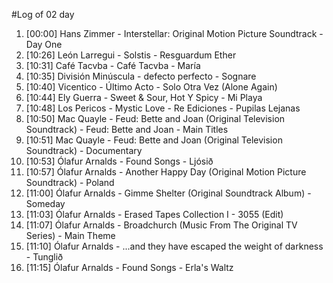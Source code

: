 #Log of 02 day

1. [00:00] Hans Zimmer - Interstellar: Original Motion Picture Soundtrack - Day One
1. [10:26] León Larregui - Solstis - Resguardum Ether
1. [10:31] Café Tacvba - Café Tacvba - María
1. [10:35] División Minúscula - defecto perfecto - Sognare
1. [10:40] Vicentico - Último Acto - Solo Otra Vez (Alone Again)
1. [10:44] Ely Guerra - Sweet & Sour, Hot Y Spicy - Mi Playa
1. [10:48] Los Pericos - Mystic Love - Re Ediciones - Pupilas Lejanas
1. [10:50] Mac Quayle - Feud: Bette and Joan (Original Television Soundtrack) - Feud: Bette and Joan - Main Titles
1. [10:51] Mac Quayle - Feud: Bette and Joan (Original Television Soundtrack) - Documentary
1. [10:53] Ólafur Arnalds - Found Songs - Ljósið
1. [10:57] Ólafur Arnalds - Another Happy Day (Original Motion Picture Soundtrack) - Poland
1. [11:00] Ólafur Arnalds - Gimme Shelter (Original Soundtrack Album) - Someday
1. [11:03] Ólafur Arnalds - Erased Tapes Collection I - 3055 (Edit)
1. [11:07] Ólafur Arnalds - Broadchurch (Music From The Original TV Series) - Main Theme
1. [11:10] Ólafur Arnalds - ...and they have escaped the weight of darkness - Tunglið
1. [11:15] Ólafur Arnalds - Found Songs - Erla's Waltz
